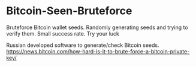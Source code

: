 # Bitcoin-Seen-Bruteforce
Bruteforce Bitcoin wallet seeds. Randomly generating seeds and trying to verify them. Small success rate. Try your luck

Russian developed software to generate/check Bitcoin seeds.
https://news.bitcoin.com/how-hard-is-it-to-brute-force-a-bitcoin-private-key/
